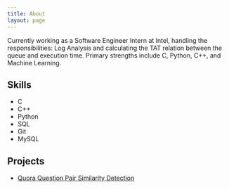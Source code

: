 ```yaml
---
title: About
layout: page
---
```


<p>Currently working as a Software Engineer Intern at Intel, handling the responsibilities: Log Analysis and calculating the TAT relation between the queue and execution time. Primary strengths include C, Python, C++, and Machine Learning.</p>


<h2>Skills</h2>

<ul class="skill-list">
	<li>C</li>
	<li>C++</li>
	<li>Python</li>
	<li>SQL</li>
	<li>Git</li>
	<li>MySQL</li>
</ul>

<h2>Projects</h2>

<ul>
	<li><a href="https://github.com/">Quora Question Pair Similarity Detection</a></li>
<!-- 	<li><a href="https://github.com/">Ipsum Dolor</a></li>
	<li><a href="https://github.com/">Dolor Lorem</a></li> -->
</ul>
